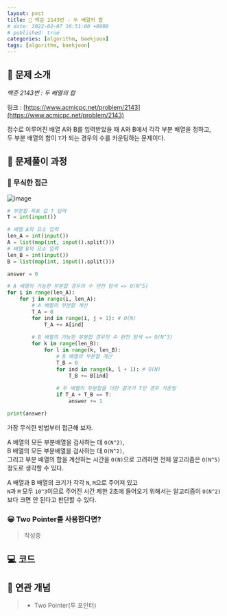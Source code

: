 ```yaml
---
layout: post
title: 📄 백준 2143번 - 두 배열의 합
# date: 2022-02-07 16:51:00 +0900
# published: true
categories: [algorithm, baekjoon]
tags: [algorithm, baekjoon]
---
```


## **📄 문제 소개**

_백준 2143번 : 두 배열의 합_

링크 : [https://www.acmicpc.net/problem/2143](https://www.acmicpc.net/problem/2143)

정수로 이루어진 배열 A와 B를 입력받았을 때
A와 B에서 각각 부분 배열을 정하고,  
두 부분 배열의 합이 `T`가 되는 경우의 수를 카운팅하는 문제이다.

## **📗 문제풀이 과정**

### **🧐 무식한 접근**

![image](https://user-images.githubusercontent.com/6462456/152927944-a1fb1dd4-546c-44b8-99a5-960fa21cf9a0.png)

```python
# 부분합 목표 값 T 입력
T = int(input())

# 배열 A의 요소 입력
len_A = int(input())
A = list(map(int, input().split()))
# 배열 B의 요소 입력
len_B = int(input())
B = list(map(int, input().split()))

answer = 0

# A 배열의 가능한 부분합 경우의 수 완전 탐색 => O(N^5)
for i in range(len_A):
    for j in range(i, len_A):
        # A 배열의 부분합 계산
        T_A = 0
        for ind in range(i, j + 1): # O(N)
            T_A += A[ind]
        
        # B 배열의 가능한 부분합 경우의 수 완전 탐색 => O(N^3)
        for k in range(len_B):
            for l in range(k, len_B):
                # B 배열의 부분합 계산
                T_B = 0
                for ind in range(k, l + 1): # O(N)
                    T_B += B[ind]
                
                # 두 배열의 부분합을 더한 결과가 T인 경우 카운팅
                if T_A + T_B == T:
                    answer += 1

print(answer)
```

가장 무식한 방법부터 접근해 보자.  

A 배열의 모든 부분배열을 검사하는 데 `O(N^2)`,  
B 배열의 모든 부분배열을 검사하는 데 `O(N^2)`,  
그리고 부분 배열의 합을 계산하는 시간을 `O(N)`으로 고려하면
전체 알고리즘은 `O(N^5)` 정도로 생각할 수 있다.  

A 배열과 B 배열의 크기가 각각 `N`, `M`으로 주어져 있고  
`N`과 `M` 모두 `10^3`이므로
주어진 시간 제한 2초에 들어오기 위해서는
알고리즘이 `O(N^2)`보다 크면 안 된다고 판단할 수 있다.  

### **😀 Two Pointer를 사용한다면?**

> 작성중

## **💻 코드**

<script src="https://gist.github.com/poodlepoodle/87f324cb4696e9da7e1b1d5cc583dd51.js"></script>

## **📒 연관 개념**

> -   Two Pointer(투 포인터)
